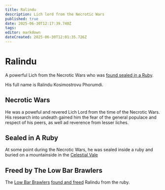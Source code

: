 ```yaml
---
title: Ralindu
description: Lich lord from the Necrotic Wars
published: true
date: 2025-06-30T12:17:39.740Z
tags: 
editor: markdown
dateCreated: 2025-06-30T12:01:35.726Z
---
```


# Ralindu
A powerful Lich from the Necrotic Wars who was [found sealed in a Ruby](/Events/finding-ralindu).

His full name is Ralindu Kosimostrovu Phorumdi. 


## Necrotic Wars
He was a poweful and revered Lich Lord from the time of the Necrotic Wars. His research into undeath gained him the fear of the general populace and respect of his peers, as well ad reverence from lesser liches.


## Sealed in A Ruby
At some point during the Necrotic Wars, he was sealed inside a ruby and buried on a mountainside in the [Celestial Vale](/locations/Mardun/celestial-vale)


## Freed by The Low Bar Brawlers

The [Low Bar Brawlers](/organizations/low-bar-brawlers) [found and freed](/Events/finding-Ralindu) Ralindu from the ruby.

